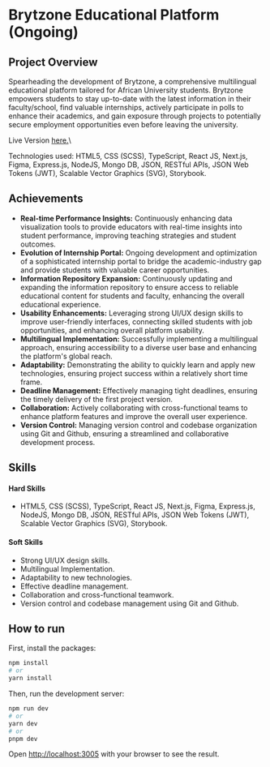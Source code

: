 # Brytzone Educational Platform (Ongoing)

## Project Overview
Spearheading the development of Brytzone, a comprehensive multilingual educational platform tailored for African University students. Brytzone empowers students
to stay up-to-date with the latest information in their faculty/school, find valuable internships, actively participate in polls to enhance their academics, and
gain exposure through projects to potentially secure employment opportunities even before leaving the university.

Live Version [here.](https://brytzone-1.vercel.app/)\

Technologies used: HTML5, CSS (SCSS), TypeScript, React JS, Next.js, Figma, Express.js, NodeJS, Mongo DB, JSON, RESTful APIs, JSON Web Tokens (JWT), Scalable Vector Graphics (SVG), Storybook.


## Achievements
-	**Real-time Performance Insights:** Continuously enhancing data visualization tools to provide educators with real-time insights into student performance, improving teaching strategies and student outcomes.
-	**Evolution of Internship Portal:** Ongoing development and optimization of a sophisticated internship portal to bridge the academic-industry gap and provide students with valuable career opportunities.
-	**Information Repository Expansion:** Continuously updating and expanding the information repository to ensure access to reliable educational content for students and faculty, enhancing the overall educational experience.
-	**Usability Enhancements:** Leveraging strong UI/UX design skills to improve user-friendly interfaces, connecting skilled students with job opportunities, and enhancing overall platform usability.
-	**Multilingual Implementation:** Successfully implementing a multilingual approach, ensuring accessibility to a diverse user base and enhancing the platform's global reach.
-	**Adaptability:** Demonstrating the ability to quickly learn and apply new technologies, ensuring project success within a relatively short time frame.
-	**Deadline Management:** Effectively managing tight deadlines, ensuring the timely delivery of the first project version.
-	**Collaboration:** Actively collaborating with cross-functional teams to enhance platform features and improve the overall user experience.
-	**Version Control:** Managing version control and codebase organization using Git and Github, ensuring a streamlined and collaborative development process.
  
## Skills

#### Hard Skills
-	HTML5, CSS (SCSS), TypeScript, React JS, Next.js, Figma, Express.js, NodeJS, Mongo DB, JSON, RESTful APIs, JSON Web Tokens (JWT), Scalable Vector Graphics (SVG), Storybook.
  
#### Soft Skills
-	Strong UI/UX design skills.
-	Multilingual Implementation.
-	Adaptability to new technologies.
-	Effective deadline management.
-	Collaboration and cross-functional teamwork.
-	Version control and codebase management using Git and Github.

## How to run
First, install the packages:

```bash
npm install
# or
yarn install
```

Then, run the development server:
```bash
npm run dev
# or
yarn dev
# or
pnpm dev
```

Open [http://localhost:3005](http://localhost:3005) with your browser to see the result.


